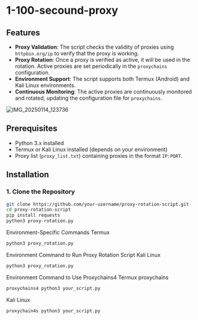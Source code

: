 # 1-100-secound-proxy
## Features

- **Proxy Validation**: The script checks the validity of proxies using `httpbin.org/ip` to verify that the proxy is working.
- **Proxy Rotation**: Once a proxy is verified as active, it will be used in the rotation. Active proxies are set periodically in the `proxychains` configuration.
- **Environment Support**: The script supports both Termux (Android) and Kali Linux environments.
- **Continuous Monitoring**: The active proxies are continuously monitored and rotated, updating the configuration file for `proxychains`.

![IMG_20250114_123736](https://github.com/user-attachments/assets/4a750e26-8009-4f77-b095-aa0e8e35aa57)

## Prerequisites

- Python 3.x installed
- Termux or Kali Linux installed (depends on your environment)
- Proxy list (`proxy_list.txt`) containing proxies in the format `IP:PORT`.

## Installation

### 1. Clone the Repository

```bash
git clone https://github.com/your-username/proxy-rotation-script.git
cd proxy-rotation-script
pip install requests
python3 proxy-rotation.py

```

Environment-Specific Commands
Termux	
```bash
python3 proxy_rotation.py

```
Environment	Command to Run Proxy Rotation Script Kali Linux
```bash
python3 proxy_rotation.py

```
Environment	Command to Use Proxychains4
Termux proxychains
```bash
proxychains4 python3 your_script.py
```
Kali Linux
```bash
proxychain4s python3 your_script.py

